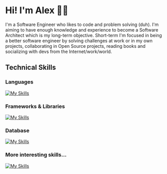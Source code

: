 # Hi! I'm Alex 👋😄
I'm a Software Engineer who likes to code and problem solving (duh). I'm aiming to have enough knowledge and experience to become a Software Architect which is my long-term objective.
Short-term I'm focused in being a better software engineer by solving challenges at work or in my own projects, collaborating in Open Source projects, reading books and socializing with devs from the Internet/work/world.

## Technical Skills
### Languages
[![My Skills](https://skillicons.dev/icons?i=cs,js,ts,java,kotlin,html,css,cpp,go,lua)](https://skillicons.dev)

### Frameworks & Libraries
[![My Skills](https://skillicons.dev/icons?i=react,nodejs,dotnet,express)](https://skillicons.dev)

### Database
[![My Skills](https://skillicons.dev/icons?i=mysql,mongodb)](https://skillicons.dev)

### More interesting skills...
[![My Skills](https://skillicons.dev/icons?i=docker,azure,git)](https://skillicons.dev)


<!--
**Alastair7/Alastair7** is a ✨ _special_ ✨ repository because its `README.md` (this file) appears on your GitHub profile.

Here are some ideas to get you started:

- 🔭 I’m currently working on ...
- 🌱 I’m currently learning ...
- 👯 I’m looking to collaborate on ...
- 🤔 I’m looking for help with ...
- 💬 Ask me about ...
- 📫 How to reach me: ...
- 😄 Pronouns: ...
- ⚡ Fun fact: ...
-->
